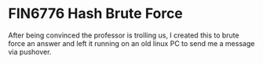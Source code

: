 # FIN6776 Hash Brute Force

After being convinced the professor is trolling us, I created this to brute force an answer and left it running on an old linux PC to send me a message via pushover.
